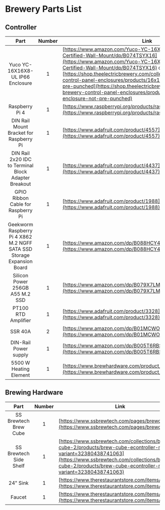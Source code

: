 # Brewery Parts List

## Controller
|Part|Number|Link|Purchased|
|:--:|:--:|---|---|
|Yuco YC-16X16X8-UL IP66 Enclosure|1|[https://www.amazon.com/Yuco-YC-16X16X8-UL-Enclosure-Certified-Wall-Mount/dp/B074TSYX16](https://www.amazon.com/Yuco-YC-16X16X8-UL-Enclosure-Certified-Wall-Mount/dp/B074TSYX16) or [https://shop.theelectricbrewery.com/collections/electric-brewery-control-panel-enclosures/products/16x16x8-painted-enclosure-not-pre-punched](https://shop.theelectricbrewery.com/collections/electric-brewery-control-panel-enclosures/products/16x16x8-painted-enclosure-not-pre-punched)|
|Raspberry Pi 4|1|[https://www.raspberrypi.org/products/raspberry-pi-4-model-b/](https://www.raspberrypi.org/products/raspberry-pi-4-model-b/)|:heavy_check_mark:|
|DIN Rail Mount Bracket for Raspberry Pi|1|[https://www.adafruit.com/product/4557](https://www.adafruit.com/product/4557)|:heavy_check_mark:|
|DIN Rail 2x20 IDC to Terminal Block Adapter Breakout|1|[https://www.adafruit.com/product/4437](https://www.adafruit.com/product/4437)|:heavy_check_mark:|
|GPIO Ribbon Cable for Raspberry Pi|1|[https://www.adafruit.com/product/1988](https://www.adafruit.com/product/1988)|:heavy_check_mark:|
|Geekworm Raspberry Pi 4 X862 M.2 NGFF SATA SSD Storage Expansion Board|1|[https://www.amazon.com/dp/B088HCY4TH](https://www.amazon.com/dp/B088HCY4TH)|
|Silicon Power 256GB A55 M.2 SSD|1|[https://www.amazon.com/dp/B079X7LMLY](https://www.amazon.com/dp/B079X7LMLY)|
|PT100 RTD Amplifier|1|[https://www.adafruit.com/product/3328](https://www.adafruit.com/product/3328)|:heavy_check_mark:|
|SSR 40A|2|[https://www.amazon.com/dp/B01MCWO35P](https://www.amazon.com/dp/B01MCWO35P)|
|DIN-Rail Power supply|1|[https://www.amazon.com/dp/B005T6RBSO](https://www.amazon.com/dp/B005T6RBSO)|
|5500 W Heating Element|1|[https://www.brewhardware.com/product_p/element5500_ripple_tc.htm](https://www.brewhardware.com/product_p/element5500_ripple_tc.htm)|

## Brewing Hardware
|Part|Number|Link|
|:--:|:--:|---|
|SS Brewtech Brew Cube|1|[https://www.ssbrewtech.com/pages/brewcube](https://www.ssbrewtech.com/pages/brewcube)|
|SS Brewtech Side Shelf|1|[https://www.ssbrewtech.com/collections/brew-cube-2/products/brew-cube-econtroller-mount?variant=32380438741063](https://www.ssbrewtech.com/collections/brew-cube-2/products/brew-cube-econtroller-mount?variant=32380438741063)|
|24" Sink|1|[https://www.therestaurantstore.com/items/104207](https://www.therestaurantstore.com/items/104207)|
|Faucet|1|[https://www.therestaurantstore.com/items/82226](https://www.therestaurantstore.com/items/82226)|